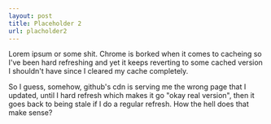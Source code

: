 ```yaml
---
layout: post
title: Placeholder 2
url: placholder2
---
```


Lorem ipsum or some shit. Chrome is borked when it comes to cacheing so I've been hard refreshing and yet it keeps reverting to some cached version I shouldn't have since I cleared my cache completely.

So I guess, somehow, github's cdn is serving me the wrong page that I updated, until I hard refresh which makes it go "okay real version", then it goes back to being stale if I do a regular refresh. How the hell does that make sense?
